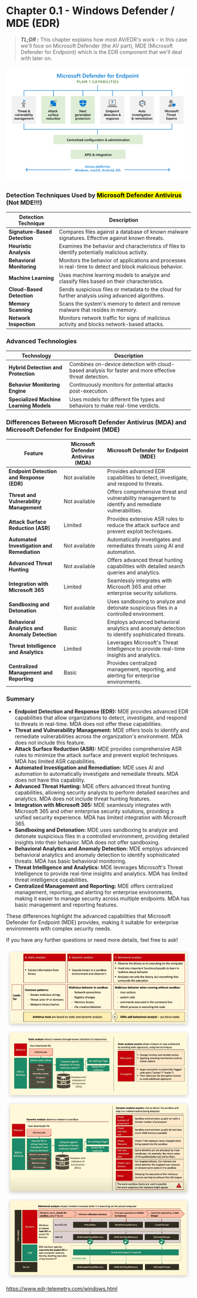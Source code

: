 # Chapter 0.1 - Windows Defender / MDE (EDR)

> ***TL;DR :*** This chapter explains how most AV/EDR's work - in this case we'll foce on Microsoft Defender (the AV part), MDE (Microsoft Defender for Endpoint) which is the EDR component that we'll deal with later on.

![Screenshot](./images/MDE.jpg)

### Detection Techniques Used by <mark>Microsoft Defender Antivirus</mark> (Not MDE!!!)

| **Detection Technique**       | **Description**                                                                                          |
| ----------------------------- | -------------------------------------------------------------------------------------------------------- |
| **Signature-Based Detection** | Compares files against a database of known malware signatures. Effective against known threats.          |
| **Heuristic Analysis**        | Examines the behavior and characteristics of files to identify potentially malicious activity.           |
| **Behavioral Monitoring**     | Monitors the behavior of applications and processes in real-time to detect and block malicious behavior. |
| **Machine Learning**          | Uses machine learning models to analyze and classify files based on their characteristics.               |
| **Cloud-Based Detection**     | Sends suspicious files or metadata to the cloud for further analysis using advanced algorithms.          |
| **Memory Scanning**           | Scans the system's memory to detect and remove malware that resides in memory.                           |
| **Network Inspection**        | Monitors network traffic for signs of malicious activity and blocks network-based attacks.               |

### Advanced Technologies

| **Technology**                          | **Description**                                                                                        |
| --------------------------------------- | ------------------------------------------------------------------------------------------------------ |
| **Hybrid Detection and Protection**     | Combines on-device detection with cloud-based analysis for faster and more effective threat detection. |
| **Behavior Monitoring Engine**          | Continuously monitors for potential attacks post-execution.                                            |
| **Specialized Machine Learning Models** | Uses models for different file types and behaviors to make real-time verdicts.                         |

### Differences Between Microsoft Defender Antivirus (MDA) and Microsoft Defender for Endpoint (MDE)

| **Feature**                                    | **Microsoft Defender Antivirus (MDA)** | **Microsoft Defender for Endpoint (MDE)**                                                           |
| ---------------------------------------------- | -------------------------------------- | --------------------------------------------------------------------------------------------------- |
| **Endpoint Detection and Response (EDR)**      | Not available                          | Provides advanced EDR capabilities to detect, investigate, and respond to threats.                  |
| **Threat and Vulnerability Management**        | Not available                          | Offers comprehensive threat and vulnerability management to identify and remediate vulnerabilities. |
| **Attack Surface Reduction (ASR)**             | Limited                                | Provides extensive ASR rules to reduce the attack surface and prevent exploit techniques.           |
| **Automated Investigation and Remediation**    | Not available                          | Automatically investigates and remediates threats using AI and automation.                          |
| **Advanced Threat Hunting**                    | Not available                          | Offers advanced threat hunting capabilities with detailed search queries and analytics.             |
| **Integration with Microsoft 365**             | Limited                                | Seamlessly integrates with Microsoft 365 and other enterprise security solutions.                   |
| **Sandboxing and Detonation**                  | Not available                          | Uses sandboxing to analyze and detonate suspicious files in a controlled environment.               |
| **Behavioral Analytics and Anomaly Detection** | Basic                                  | Employs advanced behavioral analytics and anomaly detection to identify sophisticated threats.      |
| **Threat Intelligence and Analytics**          | Limited                                | Leverages Microsoft's Threat Intelligence to provide real-time insights and analytics.              |
| **Centralized Management and Reporting**       | Basic                                  | Provides centralized management, reporting, and alerting for enterprise environments.               |

### Summary

- **Endpoint Detection and Response (EDR):** MDE provides advanced EDR capabilities that allow organizations to detect, investigate, and respond to threats in real-time. MDA does not offer these capabilities.
- **Threat and Vulnerability Management:** MDE offers tools to identify and remediate vulnerabilities across the organization's environment. MDA does not include this feature.
- **Attack Surface Reduction (ASR):** MDE provides comprehensive ASR rules to minimize the attack surface and prevent exploit techniques. MDA has limited ASR capabilities.
- **Automated Investigation and Remediation:** MDE uses AI and automation to automatically investigate and remediate threats. MDA does not have this capability.
- **Advanced Threat Hunting:** MDE offers advanced threat hunting capabilities, allowing security analysts to perform detailed searches and analytics. MDA does not include threat hunting features.
- **Integration with Microsoft 365:** MDE seamlessly integrates with Microsoft 365 and other enterprise security solutions, providing a unified security experience. MDA has limited integration with Microsoft 365.
- **Sandboxing and Detonation:** MDE uses sandboxing to analyze and detonate suspicious files in a controlled environment, providing detailed insights into their behavior. MDA does not offer sandboxing.
- **Behavioral Analytics and Anomaly Detection:** MDE employs advanced behavioral analytics and anomaly detection to identify sophisticated threats. MDA has basic behavioral monitoring.
- **Threat Intelligence and Analytics:** MDE leverages Microsoft's Threat Intelligence to provide real-time insights and analytics. MDA has limited threat intelligence capabilities.
- **Centralized Management and Reporting:** MDE offers centralized management, reporting, and alerting for enterprise environments, making it easier to manage security across multiple endpoints. MDA has basic management and reporting features.

These differences highlight the advanced capabilities that Microsoft Defender for Endpoint (MDE) provides, making it suitable for enterprise environments with complex security needs.

If you have any further questions or need more details, feel free to ask!


![Screenshot](./images/howEDR.jpg)
![Screenshot](./images/static.jpg)
![Screenshot](./images/dynamic.jpg)
![Screenshot](./images/behavior.jpg)

<https://www.edr-telemetry.com/windows.html>